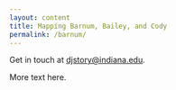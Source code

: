 ```yaml
---
layout: content
title: Mapping Barnum, Bailey, and Cody
permalink: /barnum/
---
```

Get in touch at [djstory@indiana.edu](mailto:djstory@indiana.edu).

More text here.

<div></div>